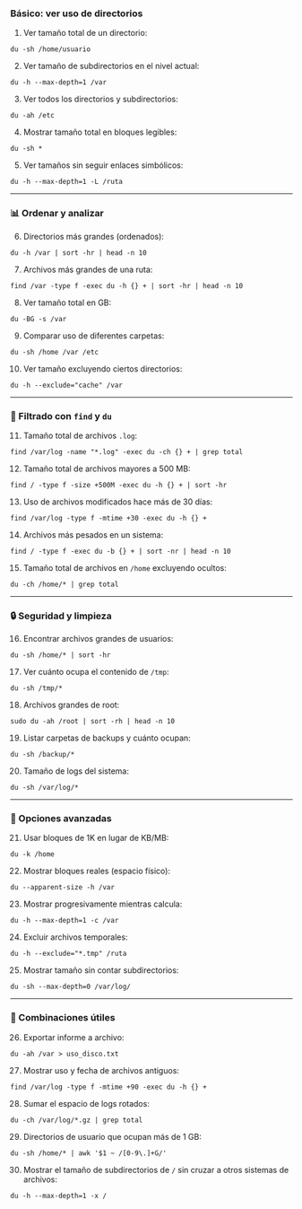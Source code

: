 ### Básico: ver uso de directorios

1. Ver tamaño total de un directorio:
    
`du -sh /home/usuario`

2. Ver tamaño de subdirectorios en el nivel actual:
    
`du -h --max-depth=1 /var`

3. Ver todos los directorios y subdirectorios:
    
`du -ah /etc`

4. Mostrar tamaño total en bloques legibles:
    
`du -sh *`

5. Ver tamaños sin seguir enlaces simbólicos:
    
`du -h --max-depth=1 -L /ruta`

---

### 📊 Ordenar y analizar

6. Directorios más grandes (ordenados):
    
`du -h /var | sort -hr | head -n 10`

7. Archivos más grandes de una ruta:
    
`find /var -type f -exec du -h {} + | sort -hr | head -n 10`

8. Ver tamaño total en GB:
    
`du -BG -s /var`

9. Comparar uso de diferentes carpetas:
    
`du -sh /home /var /etc`

10. Ver tamaño excluyendo ciertos directorios:
    
`du -h --exclude="cache" /var`

---

### 🔎 Filtrado con `find` y `du`

11. Tamaño total de archivos `.log`:
    
`find /var/log -name "*.log" -exec du -ch {} + | grep total`

12. Tamaño total de archivos mayores a 500 MB:
    
`find / -type f -size +500M -exec du -h {} + | sort -hr`

13. Uso de archivos modificados hace más de 30 días:
    
`find /var/log -type f -mtime +30 -exec du -h {} +`

14. Archivos más pesados en un sistema:
    
`find / -type f -exec du -b {} + | sort -nr | head -n 10`

15. Tamaño total de archivos en `/home` excluyendo ocultos:
    
`du -ch /home/* | grep total`

---

### 🔒 Seguridad y limpieza

16. Encontrar archivos grandes de usuarios:
    
`du -sh /home/* | sort -hr`

17. Ver cuánto ocupa el contenido de `/tmp`:
    
`du -sh /tmp/*`

18. Archivos grandes de root:
    
`sudo du -ah /root | sort -rh | head -n 10`

19. Listar carpetas de backups y cuánto ocupan:
    
`du -sh /backup/*`

20. Tamaño de logs del sistema:
    
`du -sh /var/log/*`

---

### 🧠 Opciones avanzadas

21. Usar bloques de 1K en lugar de KB/MB:
    
`du -k /home`

22. Mostrar bloques reales (espacio físico):
    
`du --apparent-size -h /var`

23. Mostrar progresivamente mientras calcula:
    
`du -h --max-depth=1 -c /var`

24. Excluir archivos temporales:
    
`du -h --exclude="*.tmp" /ruta`

25. Mostrar tamaño sin contar subdirectorios:
    
`du -sh --max-depth=0 /var/log/`

---

### 🧩 Combinaciones útiles

26. Exportar informe a archivo:
    
`du -ah /var > uso_disco.txt`

27. Mostrar uso y fecha de archivos antiguos:
    
`find /var/log -type f -mtime +90 -exec du -h {} +`

28. Sumar el espacio de logs rotados:
    
`du -ch /var/log/*.gz | grep total`

29. Directorios de usuario que ocupan más de 1 GB:
    
`du -sh /home/* | awk '$1 ~ /[0-9\.]+G/'`

30. Mostrar el tamaño de subdirectorios de `/` sin cruzar a otros sistemas de archivos:
    
`du -h --max-depth=1 -x /`